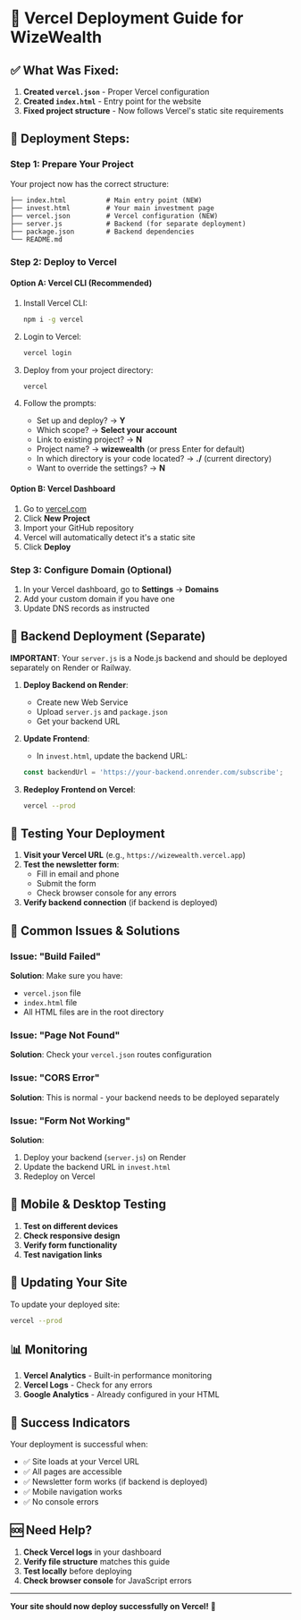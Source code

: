 # 🚀 Vercel Deployment Guide for WizeWealth

## ✅ **What Was Fixed:**

1. **Created `vercel.json`** - Proper Vercel configuration
2. **Created `index.html`** - Entry point for the website
3. **Fixed project structure** - Now follows Vercel's static site requirements

## 🎯 **Deployment Steps:**

### **Step 1: Prepare Your Project**
Your project now has the correct structure:
```
├── index.html          # Main entry point (NEW)
├── invest.html         # Your main investment page
├── vercel.json         # Vercel configuration (NEW)
├── server.js           # Backend (for separate deployment)
├── package.json        # Backend dependencies
└── README.md
```

### **Step 2: Deploy to Vercel**

#### **Option A: Vercel CLI (Recommended)**
1. Install Vercel CLI:
   ```bash
   npm i -g vercel
   ```

2. Login to Vercel:
   ```bash
   vercel login
   ```

3. Deploy from your project directory:
   ```bash
   vercel
   ```

4. Follow the prompts:
   - Set up and deploy? → **Y**
   - Which scope? → **Select your account**
   - Link to existing project? → **N**
   - Project name? → **wizewealth** (or press Enter for default)
   - In which directory is your code located? → **./** (current directory)
   - Want to override the settings? → **N**

#### **Option B: Vercel Dashboard**
1. Go to [vercel.com](https://vercel.com)
2. Click **New Project**
3. Import your GitHub repository
4. Vercel will automatically detect it's a static site
5. Click **Deploy**

### **Step 3: Configure Domain (Optional)**
1. In your Vercel dashboard, go to **Settings** → **Domains**
2. Add your custom domain if you have one
3. Update DNS records as instructed

## 🔧 **Backend Deployment (Separate)**

**IMPORTANT**: Your `server.js` is a Node.js backend and should be deployed separately on Render or Railway.

1. **Deploy Backend on Render**:
   - Create new Web Service
   - Upload `server.js` and `package.json`
   - Get your backend URL

2. **Update Frontend**:
   - In `invest.html`, update the backend URL:
   ```javascript
   const backendUrl = 'https://your-backend.onrender.com/subscribe';
   ```

3. **Redeploy Frontend on Vercel**:
   ```bash
   vercel --prod
   ```

## 🧪 **Testing Your Deployment**

1. **Visit your Vercel URL** (e.g., `https://wizewealth.vercel.app`)
2. **Test the newsletter form**:
   - Fill in email and phone
   - Submit the form
   - Check browser console for any errors
3. **Verify backend connection** (if backend is deployed)

## 🚨 **Common Issues & Solutions**

### **Issue: "Build Failed"**
**Solution**: Make sure you have:
- `vercel.json` file
- `index.html` file
- All HTML files are in the root directory

### **Issue: "Page Not Found"**
**Solution**: Check your `vercel.json` routes configuration

### **Issue: "CORS Error"**
**Solution**: This is normal - your backend needs to be deployed separately

### **Issue: "Form Not Working"**
**Solution**: 
1. Deploy your backend (`server.js`) on Render
2. Update the backend URL in `invest.html`
3. Redeploy on Vercel

## 📱 **Mobile & Desktop Testing**

1. **Test on different devices**
2. **Check responsive design**
3. **Verify form functionality**
4. **Test navigation links**

## 🔄 **Updating Your Site**

To update your deployed site:
```bash
vercel --prod
```

## 📊 **Monitoring**

1. **Vercel Analytics** - Built-in performance monitoring
2. **Vercel Logs** - Check for any errors
3. **Google Analytics** - Already configured in your HTML

## 🎉 **Success Indicators**

Your deployment is successful when:
- ✅ Site loads at your Vercel URL
- ✅ All pages are accessible
- ✅ Newsletter form works (if backend is deployed)
- ✅ Mobile navigation works
- ✅ No console errors

## 🆘 **Need Help?**

1. **Check Vercel logs** in your dashboard
2. **Verify file structure** matches this guide
3. **Test locally** before deploying
4. **Check browser console** for JavaScript errors

---

**Your site should now deploy successfully on Vercel!** 🚀
